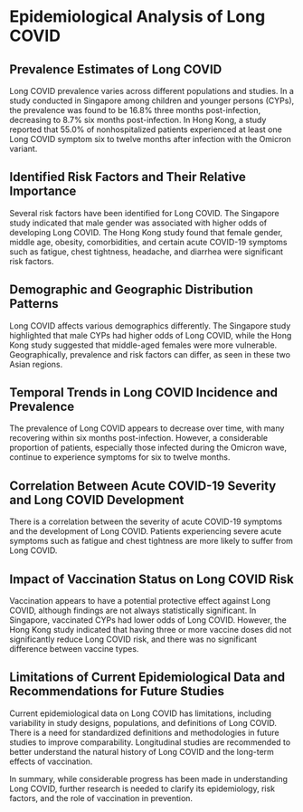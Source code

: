 # Epidemiological Analysis of Long COVID

## Prevalence Estimates of Long COVID
Long COVID prevalence varies across different populations and studies. In a study conducted in Singapore among children and younger persons (CYPs), the prevalence was found to be 16.8% three months post-infection, decreasing to 8.7% six months post-infection. In Hong Kong, a study reported that 55.0% of nonhospitalized patients experienced at least one Long COVID symptom six to twelve months after infection with the Omicron variant.

## Identified Risk Factors and Their Relative Importance
Several risk factors have been identified for Long COVID. The Singapore study indicated that male gender was associated with higher odds of developing Long COVID. The Hong Kong study found that female gender, middle age, obesity, comorbidities, and certain acute COVID-19 symptoms such as fatigue, chest tightness, headache, and diarrhea were significant risk factors.

## Demographic and Geographic Distribution Patterns
Long COVID affects various demographics differently. The Singapore study highlighted that male CYPs had higher odds of Long COVID, while the Hong Kong study suggested that middle-aged females were more vulnerable. Geographically, prevalence and risk factors can differ, as seen in these two Asian regions.

## Temporal Trends in Long COVID Incidence and Prevalence
The prevalence of Long COVID appears to decrease over time, with many recovering within six months post-infection. However, a considerable proportion of patients, especially those infected during the Omicron wave, continue to experience symptoms for six to twelve months.

## Correlation Between Acute COVID-19 Severity and Long COVID Development
There is a correlation between the severity of acute COVID-19 symptoms and the development of Long COVID. Patients experiencing severe acute symptoms such as fatigue and chest tightness are more likely to suffer from Long COVID.

## Impact of Vaccination Status on Long COVID Risk
Vaccination appears to have a potential protective effect against Long COVID, although findings are not always statistically significant. In Singapore, vaccinated CYPs had lower odds of Long COVID. However, the Hong Kong study indicated that having three or more vaccine doses did not significantly reduce Long COVID risk, and there was no significant difference between vaccine types.

## Limitations of Current Epidemiological Data and Recommendations for Future Studies
Current epidemiological data on Long COVID has limitations, including variability in study designs, populations, and definitions of Long COVID. There is a need for standardized definitions and methodologies in future studies to improve comparability. Longitudinal studies are recommended to better understand the natural history of Long COVID and the long-term effects of vaccination.

In summary, while considerable progress has been made in understanding Long COVID, further research is needed to clarify its epidemiology, risk factors, and the role of vaccination in prevention.